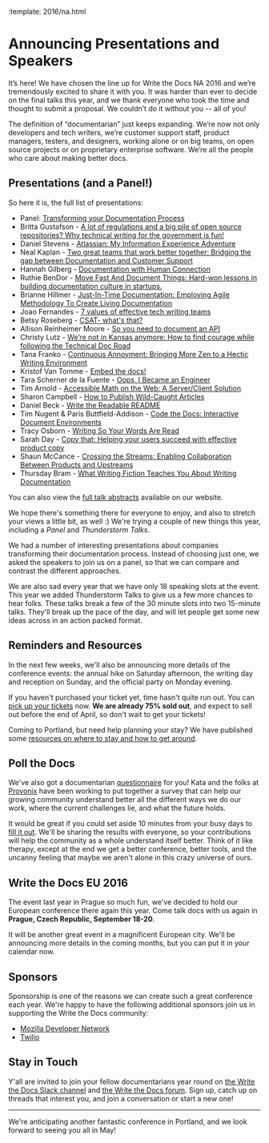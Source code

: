 :template: 2016/na.html

# Announcing Presentations and Speakers

It’s here! We have chosen the line up for Write the Docs NA 2016
and we’re tremendously excited to share it with you. 
It was harder than ever to decide on the final talks this year, 
and we thank everyone who took the time and thought to submit a proposal. 
We couldn’t do it without you -- all of you! 

The definition of “documentarian” 
just keeps expanding. We’re now not only developers and tech writers, 
we’re customer support staff, product managers, testers, and designers, 
working alone or on big teams, on open source projects 
or on proprietary enterprise software. 
We’re all the people who care about making better docs.

## Presentations (and a Panel!)

So here it is, the full list of presentations:

* Panel: [Transforming your Documentation Process](http://www.writethedocs.org/conf/na/2016/speakers/#speaker-panel)
* Britta Gustafson - [A lot of regulations and a big pile of open source repositories? Why technical writing for the government is fun!](http://www.writethedocs.org/conf/na/2016/speakers/#speaker-britta-gustafson)
* Daniel Stevens - [Atlassian: My Information Experience Adventure](http://www.writethedocs.org/conf/na/2016/speakers/#speaker-daniel-stevens)
* Neal Kaplan - [Two great teams that work better together: Bridging the gap between Documentation and Customer Support](http://www.writethedocs.org/conf/na/2016/speakers/#speaker-neal-kaplan)
* Hannah Gilberg - [Documentation with Human Connection](http://www.writethedocs.org/conf/na/2016/speakers/#speaker-hannah-gilberg)
* Ruthie BenDor - [Move Fast And Document Things: Hard-won lessons in building documentation culture in startups.](http://www.writethedocs.org/conf/na/2016/speakers/#speaker-ruthie-bendor)
* Brianne Hillmer - [Just-In-Time Documentation: Employing Agile Methodology To Create Living Documentation](http://www.writethedocs.org/conf/na/2016/speakers/#speaker-brianne-hillmer)
* Joao Fernandes - [7 values of effective tech writing teams](http://www.writethedocs.org/conf/na/2016/speakers/#speaker-joao-fernandes)
* Betsy Roseberg - [CSAT- what's that?](http://www.writethedocs.org/conf/na/2016/speakers/#speaker-betsy-roseberg)
* Allison Reinheimer Moore - [So you need to document an API](http://www.writethedocs.org/conf/na/2016/speakers/#speaker-allison-reinheimer-moore)
* Christy Lutz - [We’re not in Kansas anymore: How to find courage while following the Technical Doc Road](http://www.writethedocs.org/conf/na/2016/speakers/#speaker-christy-lutz)
* Tana Franko - [Continuous Annoyment: Bringing More Zen to a Hectic Writing Environment](http://www.writethedocs.org/conf/na/2016/speakers/#speaker-tana-franko)
* Kristof Van Tomme - [Embed the docs!  ](http://www.writethedocs.org/conf/na/2016/speakers/#speaker-kristof-van-tomme)
* Tara Scherner de la Fuente - [Oops, I Became an Engineer](http://www.writethedocs.org/conf/na/2016/speakers/#speaker-tara-scherner-de-la-fuente)
* Tim Arnold - [Accessible Math on the Web: A Server/Client Solution](http://www.writethedocs.org/conf/na/2016/speakers/#speaker-tim-arnold)
* Sharon Campbell - [How to Publish Wild-Caught Articles](http://www.writethedocs.org/conf/na/2016/speakers/#speaker-sharon-campbell)
* Daniel Beck - [Write the Readable README](http://www.writethedocs.org/conf/na/2016/speakers/#speaker-daniel-beck)
* Tim Nugent & Paris Buttfield-Addison - [Code the Docs: Interactive Document Environments](http://www.writethedocs.org/conf/na/2016/speakers/#speaker-tim-nugent)
* Tracy Osborn - [Writing So Your Words Are Read](http://www.writethedocs.org/conf/na/2016/speakers/#speaker-tracy-osborn)
* Sarah Day - [Copy that: Helping your users succeed with effective product copy](http://www.writethedocs.org/conf/na/2016/speakers/#speaker-sarah-day)
* Shaun McCance - [Crossing the Streams: Enabling Collaboration Between Products and Upstreams ](http://www.writethedocs.org/conf/na/2016/speakers/#speaker-shaun-mccance)
* Thursday Bram - [What Writing Fiction Teaches You About Writing Documentation](http://www.writethedocs.org/conf/na/2016/speakers/#speaker-thursday-bram)

You can also view the [full talk abstracts][talks] available on our website.

We hope there's something there for everyone to enjoy,
and also to stretch your views a little bit, as well :)
We're trying a couple of new things this year,
including a *Panel* and *Thunderstorm Talks*.

We had a number of interesting presentations about companies transforming their documentation process.
Instead of choosing just one,
we asked the speakers to join us on a panel,
so that we can compare and contrast the different approaches.

We are also sad every year that we have only 18 speaking slots at the event.
This year we added Thunderstorm Talks to give us a few more chances to hear folks.
These talks break a few of the 30 minute slots into two 15-minute talks.
They'll break up the pace of the day,
and will let people get some new ideas across in an action packed format.

[talks]: http://www.writethedocs.org/conf/na/2016/speakers/

## Reminders and Resources

In the next few weeks, we'll also be announcing more details of the
conference events: the annual hike on Saturday afternoon, the writing 
day and reception on Sunday, and the official party on
Monday evening. 

If you haven't purchased your ticket yet, time hasn't quite run out. 
You can [pick up your tickets][tickets] now. 
**We are already 75% sold out**,
and expect to sell out before the end of April,
so don't wait to get your tickets!

Coming to Portland, but need help planning your stay? 
We have published some [resources on where to stay and how to get around][visiting].

[visiting]: http://writethedocs.org/conf/na/2016/visiting/
[tickets]: http://writethedocs.org/conf/na/2016/#tickets

## Poll the Docs

We've also got a documentarian [questionnaire][survey] for you! Kata and the folks at [Provonix][provonix] have been 
working to put together a survey that can help our growing community understand better all the 
different ways we do our work, where the current challenges lie, and what the future holds.

It would be great if you could set aside 10 minutes from your busy days to [fill it out][survey].
We'll be sharing the results with everyone, so your contributions will help the community as a whole understand itself better.
Think of it like therapy,
except at the end we get a better conference,
better tools,
and the uncanny feeling that maybe we aren't alone in this crazy universe of ours.

[survey]: http://goo.gl/forms/E12jOHaR9x
[provonix]: http://pronovix.com/

## Write the Docs EU 2016

The event last year in Prague so much fun,
we've decided to hold our European conference there again this year.
Come talk docs with us again in **Prague, Czech Republic, September 18-20**.

It will be another great event in a magnificent European city.
We'll be announcing more details in the coming months,
but you can put it in your calendar now.


## Sponsors

Sponsorship is one of the reasons we can create such a great 
conference each year. We're happy to have the following additional sponsors join us
in supporting the Write the Docs community:

 * [Mozilla Developer Network](https://developer.mozilla.org/en-US/)
 * [Twilio](https://www.twilio.com/)


## Stay in Touch

Y'all are invited to join your fellow documentarians year round on 
[the Write the Docs Slack channel][channel] and 
[the Write the Docs forum][forum]. Sign up, catch up 
on threads that interest you, and join a conversation or start a new one!

[channel]: http://slack.writethedocs.org/
[forum]: http://writethedocs.discoursehosting.net/

----

We're anticipating another fantastic conference in Portland,
and we look forward to seeing you all in May!
